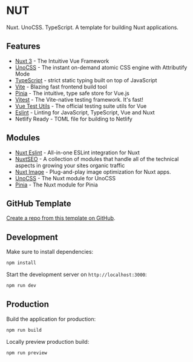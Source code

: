 # NUT

Nuxt. UnoCSS. TypeScript. A template for building Nuxt applications.

## Features

- [Nuxt 3](https://nuxt.com) - The Intuitive Vue Framework
- [UnoCSS](https://github.com/unocss/unocss) - The instant on-demand atomic CSS engine with Attributify Mode
- [TypeScript](https://www.typescriptlang.org) - strict static typing built on top of JavaScript
- [Vite](https://vite.dev) - Blazing fast frontend build tool
- [Pinia](https://pinia.vuejs.org) - The intuitive, type safe store for Vue.js
- [Vitest](https://vitest.dev) - The Vite-native testing framework. It's fast!
- [Vue Test Utils](https://test-utils.vuejs.org) - The official testing suite utils for Vue
- [Eslint](https://eslint.org) - Linting for JavaScript, TypeScript, Vue and Nuxt
- Netlify Ready - TOML file for building to Netlify

## Modules
- [Nuxt Eslint](https://eslint.nuxt.com) - All-in-one ESLint integration for Nuxt
- [NuxtSEO](https://nuxtseo.com) - A collection of modules that handle all of the technical aspects in growing your sites organic traffic
- [Nuxt Image](https://image.nuxt.com) - Plug-and-play image optimization for Nuxt apps.
- [UnoCSS](https://unocss.dev/integrations/nuxt) - The Nuxt module for UnoCSS
- [Pinia](https://pinia.vuejs.org/ssr/nuxt.html) - The Nuxt module for Pinia

## GitHub Template

[Create a repo from this template on GitHub](https://github.com/liamsnowdon/nut/generate).

## Development

Make sure to install dependencies:

```bash
npm install
```

Start the development server on `http://localhost:3000`:

```bash
npm run dev
```

## Production

Build the application for production:

```bash
npm run build
```

Locally preview production build:

```bash
npm run preview
```
